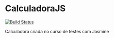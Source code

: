 # CalculadoraJS

[![Build Status](https://travis-ci.com/wezss/calculadora-js.svg?branch=main)](https://travis-ci.com/wezss/calculadora-js)

Calculadora criada no curso de testes com Jasmine

